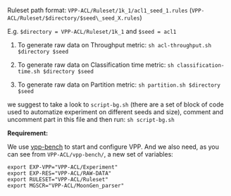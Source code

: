 Ruleset path format: `VPP-ACL/Ruleset/1k_1/acl1_seed_1.rules` (`VPP-ACL/Ruleset/$directory/$seed\_seed_X.rules`)

E.g. `$directory = VPP-ACL/Ruleset/1k_1` and `$seed = acl1`


1. To generate raw data on Throughput metric: `sh acl-throughput.sh $directory $seed`


2. To generate raw data on Classification time metric: `sh classification-time.sh $directory $seed`


3. To generate raw data on Partition metric: `sh partition.sh $directory $seed`

 
we suggest to take a look to `script-bg.sh` (there are a set of block of code used to automatize experiment on different seeds and size), comment and uncomment part in this file and then run: `sh script-bg.sh` 
 
**Requirement:**

We use [vpp-bench](https://github.com/theleos88/vpp-bench) to start and configure VPP. And we also need, as you can see from `VPP-ACL/vpp-bench/`, a new set of variables:
```
export EXP-VPP="VPP-ACL/Experiment"
export EXP-RES="VPP-ACL/RAW-DATA"
export RULESET="VPP-ACL/Ruleset"
export MGSCR="VPP-ACL/MoonGen_parser"
```
